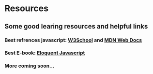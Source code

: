 # Resources

## Some good learing resources and helpful links

### Best refrences javascript: [W3School](https://www.w3schools.com/js/) and [MDN Web Docs](https://developer.mozilla.org/en-US/docs/Web/JavaScript)

### Best E-book: [Eloquent Javascript](https://eloquentjavascript.net/)

### More coming soon...
